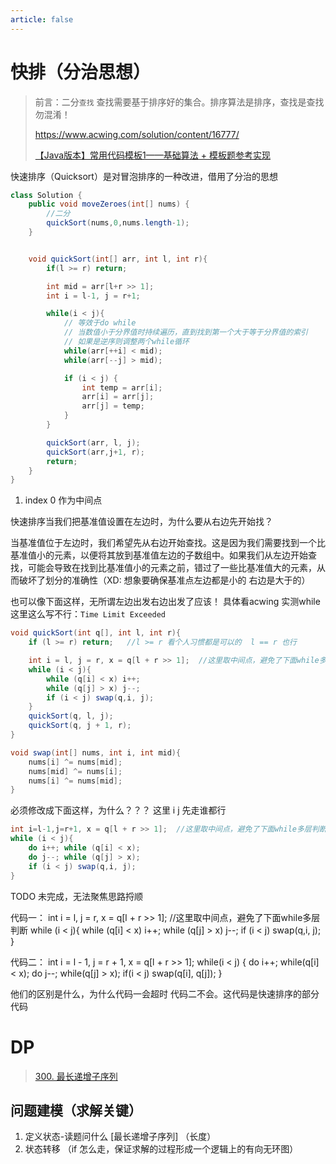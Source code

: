 ```yaml
---
article: false
---
```

# 快排（分治思想）

> 前言：二分`查找`  查找需要基于排序好的集合。排序算法是排序，查找是查找   勿混淆！
>
> https://www.acwing.com/solution/content/16777/
>
> [【Java版本】常用代码模板1——基础算法 + 模板题参考实现](https://www.acwing.com/blog/content/31431/)

快速排序（Quicksort）是对冒泡排序的一种改进，借用了分治的思想

```java
class Solution {
    public void moveZeroes(int[] nums) {
        //二分
        quickSort(nums,0,nums.length-1);
    }


    void quickSort(int[] arr, int l, int r){
        if(l >= r) return;

        int mid = arr[l+r >> 1];
        int i = l-1, j = r+1;

        while(i < j){
            // 等效于do while
            // 当数值小于分界值时持续遍历，直到找到第一个大于等于分界值的索引
            // 如果是逆序则调整两个while循环
            while(arr[++i] < mid);
            while(arr[--j] > mid);

            if (i < j) {
                int temp = arr[i];
                arr[i] = arr[j];
                arr[j] = temp;
            }
        }

        quickSort(arr, l, j);
        quickSort(arr,j+1, r);
        return;
    }
}
```



1. index 0 作为中间点



快速排序当我们把基准值设置在左边时，为什么要从右边先开始找？

当基准值位于左边时，我们希望先从右边开始查找。这是因为我们需要找到一个比基准值小的元素，以便将其放到基准值左边的子数组中。如果我们从左边开始查找，可能会导致在找到比基准值小的元素之前，错过了一些比基准值大的元素，从而破坏了划分的准确性（XD: 想象要确保基准点左边都是小的 右边是大于的）





也可以像下面这样，无所谓左边出发右边出发了应该！   具体看acwing
实测while这里这么写不行：`Time Limit Exceeded` 

```java
void quickSort(int q[], int l, int r){
    if (l >= r) return;   //l >= r 看个人习惯都是可以的  l == r 也行

    int i = l, j = r, x = q[l + r >> 1];  //这里取中间点，避免了下面while多层判断
    while (i < j){
        while (q[i] < x) i++;
        while (q[j] > x) j--;
        if (i < j) swap(q,i, j);
    }
    quickSort(q, l, j);
    quickSort(q, j + 1, r);
}

void swap(int[] nums, int i, int mid){
    nums[i] ^= nums[mid];
    nums[mid] ^= nums[i];
    nums[i] ^= nums[mid];
}
```



必须修改成下面这样，为什么？？？  这里 i j 先走谁都行

```java
int i=l-1,j=r+1, x = q[l + r >> 1];  //这里取中间点，避免了下面while多层判断
while (i < j){
    do i++; while (q[i] < x);
    do j--; while (q[j] > x);
    if (i < j) swap(q,i, j);
}
```





TODO 未完成，无法聚焦思路捋顺

代码一：
int i = l, j = r, x = q[l + r >> 1]; //这里取中间点，避免了下面while多层判断
while (i < j){
while (q[i] < x) i++;
while (q[j] > x) j--;
if (i < j) swap(q,i, j);
}

代码二：
int i = l - 1, j = r + 1, x = q[l + r >> 1];
while(i < j)
{
do i++; while(q[i] < x);
do j--; while(q[j] > x);
if(i < j) swap(q[i], q[j]);
}

他们的区别是什么，为什么代码一会超时 代码二不会。这代码是快速排序的部分代码





# DP

> [300. 最长递增子序列](https://leetcode.cn/problems/longest-increasing-subsequence/)

## 问题建模（求解关键）

1. 定义状态-读题问什么 [最长递增子序列]   （长度）
2. 状态转移 （if 怎么走，保证求解的过程形成一个逻辑上的有向无环图）

